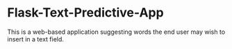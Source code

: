 # Flask-Text-Predictive-App
This is a web-based application suggesting words the end user may wish to insert in a text field.
